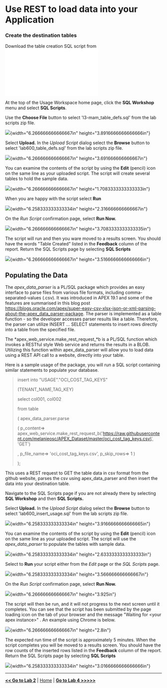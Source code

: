 # Use REST to load data into your Application

### Create the destination tables

Download the table creation  SQL script from ![here](../src/l3-mam_table_defs.sql)

At the top of the Usage Workspace home page, click the **SQL Workshop** menu
and select **SQL Scripts**.

Use the **Choose File** button to select \'l3-mam_table_defs.sql' from
the lab scripts zip file.

![](C:/Users/MEASHWOR/Documents/ADB-APEX/lab600/media/image8.png){width="6.266666666666667in"
height="3.8916666666666666in"}

Select **Upload.** In the *Upload Script* dialog select the **Browse**
button to select \'lab600_table_defs.sql\' from the lab scripts zip
file.

![](C:/Users/MEASHWOR/Documents/ADB-APEX/lab600/media/image9.png){width="6.266666666666667in"
height="3.691666666666667in"}

You can examine the contents of the script by using the **Edit**
(pencil) icon on the same line as your uploaded script. The script will
create several tables to hold the sample data.

![](C:/Users/MEASHWOR/Documents/ADB-APEX/lab600/media/image10.png){width="6.266666666666667in"
height="1.7083333333333333in"}

When you are happy with the script select **Run**

![](C:/Users/MEASHWOR/Documents/ADB-APEX/lab600/media/image11.png){width="6.258333333333334in"
height="2.316666666666667in"}

On the *Run Script* confirmation page, select **Run Now.**

![](C:/Users/MEASHWOR/Documents/ADB-APEX/lab600/media/image12.png){width="6.266666666666667in"
height="3.7083333333333335in"}

The script will run and then you ware moved to a results screen. You
should have the words \"Table Created\" listed in the **Feedback**
column of the report. Return the SQL Scripts page by selecting **SQL
Scripts**

![](C:/Users/MEASHWOR/Documents/ADB-APEX/lab600/media/image13.png){width="6.266666666666667in"
height="3.5166666666666666in"}

Populating the Data
-------------------

The *apex_data_parser* is a PL/SQL package which provides an easy
interface to parse files from various file formats, including
comma-separated-values (.csv). It was introduced in APEX 19.1 and some
of the features are summarised in this blog post
<https://blogs.oracle.com/apex/super-easy-csv-xlsx-json-or-xml-parsing-about-the-apex_data_parser-package>.
The parser is implemented as a table function - so the developer
accesses parser results like a table. Therefore, the parser can utilize
INSERT \... SELECT statements to insert rows directly into a table from
the specified file.

The *apex_web_service.make_rest_request\_*b is a PL/SQL function which
invokes a RESTful style Web service and returns the results in a BLOB.
Utilizing this function within apex_data_parser will allow you to load
data using a REST API call to a website, directly into your table.

Here is a sample usage of the package, you will run a SQL script
containing similar statements to populate your database.

> insert into \"USAGE\".\"OCI_COST_TAG_KEYS\"
>
> (TENANT_NAME,TAG_KEY)
>
> select col001, col002
>
> from table
>
> ( apex_data_parser.parse
>
> ( p_content=\>
> apex_web_service.make_rest_request_b(\'https://raw.githubusercontent.com/melanieosc/APEX_Dataset/master/oci_cost_tag_keys.csv\',
> \'GET\')
>
> , p_file_name=\> \'oci_cost_tag_keys.csv\', p_skip_rows=\> 1 )
>
> );

This uses a REST request to GET the table data in csv format from the
github website, parses the csv using apex_data_parser and then insert
the data into your destination table.

Navigate to the SQL Scripts page if you are not already there by
selecting **SQL Workshop** and then **SQL Scripts.**

Select **Upload.** In the *Upload Script* dialog select the **Browse**
button to select \'lab600_insert_usage.sql\' from the lab scripts zip
file.

![](C:/Users/MEASHWOR/Documents/ADB-APEX/lab600/media/image14.png){width="6.258333333333334in"
height="3.9166666666666665in"}

You can examine the contents of the script by using the **Edit**
(pencil) icon on the same line as your uploaded script. The script will
use the *apex_data_parser* to populate the tables with sample data.

![](C:/Users/MEASHWOR/Documents/ADB-APEX/lab600/media/image15.png){width="6.258333333333334in"
height="2.6333333333333333in"}

Select to **Run** your script either from the *Edit* page or the *SQL
Scripts* page.

![](C:/Users/MEASHWOR/Documents/ADB-APEX/lab600/media/image16.png){width="6.258333333333334in"
height="3.566666666666667in"}

On the *Run Script* confirmation page, select **Run Now.**

![](C:/Users/MEASHWOR/Documents/ADB-APEX/lab600/media/image17.png){width="6.266666666666667in" height="3.925in"}

The script will then be run, and it will not progress to the next screen
until it completes. You can see that the script has been submitted by
the page loading icon on the tab of your browser and the message
\"Waiting for \<your apex instance\>\" . An example using Chrome is
below.

![](C:/Users/MEASHWOR/Documents/ADB-APEX/lab600/media/image18.png){width="6.266666666666667in" height="2.8in"}

The expected run time of the script is approximately 5 minutes. When the
script completes you will be moved to a results screen. You should have
the row counts of the inserted rows listed in the **Feedback** column of
the report. Return the SQL Scripts page by selecting **SQL Scripts**

![](C:/Users/MEASHWOR/Documents/ADB-APEX/lab600/media/image19.png){width="6.258333333333334in"
height="3.0166666666666666in"}


----------------------

[**<< Go to Lab 2**](../lab200/README.md) | [Home](../README.md) | [**Go to Lab 4 >>>>>**](../lab400/README.md)